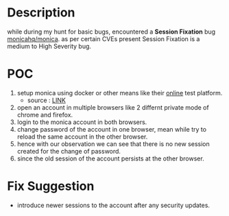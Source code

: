 # Description
while during my hunt for basic bugs, encountered a **Session Fixation** bug  [monicahq/monica](https://github.com/monicahq/monica.git). as per certain CVEs present Session Fixation is a medium to High Severity bug.

# POC
1. setup monica using docker or other means like their [online](https://app.monicahq.com) test platform. 
    * source : [LINK](https://github.com/monicahq/monica.git)
2. open an account in multiple browsers like 2 differnt private mode of chrome and firefox.
3. login to the monica account in both browsers.
4. change password of the account in one browser, mean while try to reload the same account in the other browser.
5. hence with our observation we can see that there is no new session created for the change of password.
6. since the old session of the account persists at the other browser.
# Fix Suggestion 
* introduce newer sessions to the account after any security updates.